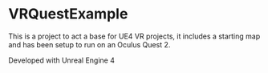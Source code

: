 # VRQuestExample

This is a project to act a base for UE4 VR projects, it includes a starting map and has been setup to run on an Oculus Quest 2.

Developed with Unreal Engine 4

